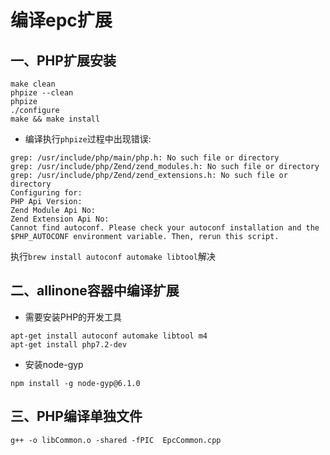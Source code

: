 # 编译epc扩展

## 一、PHP扩展安装

```shell
make clean
phpize --clean
phpize
./configure
make && make install
```

* 编译执行`phpize`过程中出现错误:

```shell
grep: /usr/include/php/main/php.h: No such file or directory
grep: /usr/include/php/Zend/zend_modules.h: No such file or directory
grep: /usr/include/php/Zend/zend_extensions.h: No such file or directory
Configuring for:
PHP Api Version:        
Zend Module Api No:     
Zend Extension Api No:  
Cannot find autoconf. Please check your autoconf installation and the
$PHP_AUTOCONF environment variable. Then, rerun this script.
```

执行`brew install autoconf automake libtool`解决

## 二、allinone容器中编译扩展

* 需要安装PHP的开发工具

```shell
apt-get install autoconf automake libtool m4
apt-get install php7.2-dev
```

* 安装node-gyp

```shell
npm install -g node-gyp@6.1.0
```

## 三、PHP编译单独文件

```shell
g++ -o libCommon.o -shared -fPIC  EpcCommon.cpp
```

